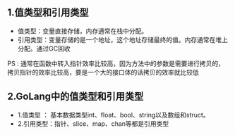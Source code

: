 ## 1.值类型和引用类型

- 值类型：变量直接存储，内存通常在栈中分配。
- 引用类型：变量存储的是一个地址，这个地址存储最终的值。内存通常在堆上分配。通过GC回收

PS : 通常在函数中转入指针效率比较高，因为方法中的参数是需要进行拷贝的，拷贝指针的效率比较高，要是一个大的接口体的话拷贝的效率就比较低

## 2.GoLang中的值类型和引用类型

- 1.值类型 ： 基本数据类型int、float、bool、string以及数组和struct。
- 2.引用类型：指针、slice、map、chan等都是引用类型
